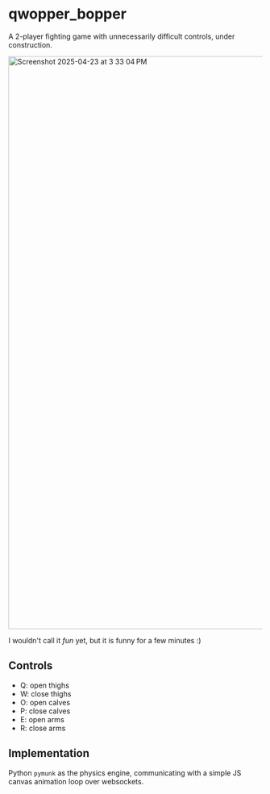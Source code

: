 # qwopper_bopper
A 2-player fighting game with unnecessarily difficult controls, under construction.

<img width="1137" alt="Screenshot 2025-04-23 at 3 33 04 PM" src="https://github.com/user-attachments/assets/4952f8bb-7e01-417c-aee5-36ce8d988483" />

I wouldn't call it _fun_ yet, but it is funny for a few minutes :)


## Controls
- Q: open thighs
- W: close thighs
- O: open calves
- P: close calves
- E: open arms
- R: close arms

## Implementation

Python `pymunk` as the physics engine, communicating with a simple JS canvas animation loop over websockets.

